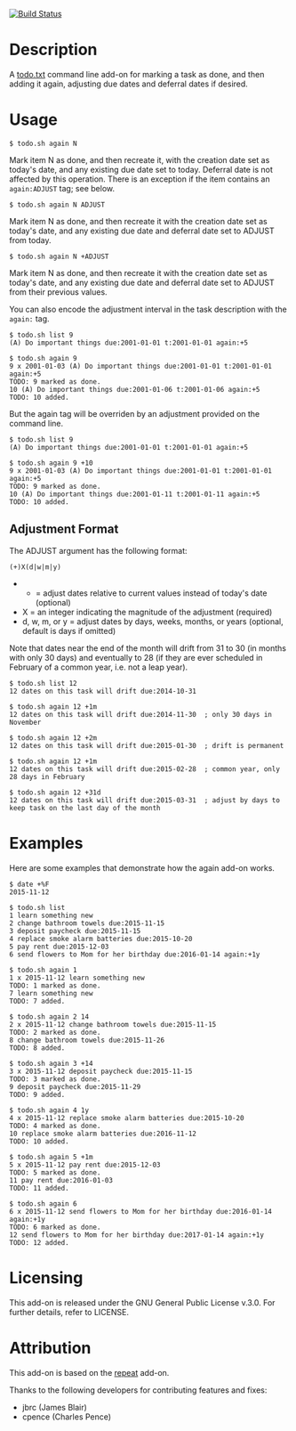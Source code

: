 [![Build Status](https://travis-ci.org/nthorne/todo.txt-cli-again-addon.svg?branch=master)](https://travis-ci.org/nthorne/todo.txt-cli-again-addon)

# Description

A [todo.txt](https://github.com/ginatrapani/todo.txt-cli) command line add-on
for marking a task as done, and then adding it again, adjusting due dates and
deferral dates if desired.

# Usage

    $ todo.sh again N
Mark item N as done, and then recreate it, with the creation date set as today's
date, and any existing due date set to today. Deferral date is not affected by
this operation. There is an exception if the item contains an `again:ADJUST`
tag; see below.

    $ todo.sh again N ADJUST
Mark item N as done, and then recreate it with the creation date set as today's
date, and any existing due date and deferral date set to ADJUST from today.

    $ todo.sh again N +ADJUST
Mark item N as done, and then recreate it with the creation date set as today's
date, and any existing due date and deferral date set to ADJUST from their
previous values.

You can also encode the adjustment interval in the task description with the
`again:` tag.

    $ todo.sh list 9
    (A) Do important things due:2001-01-01 t:2001-01-01 again:+5

    $ todo.sh again 9
    9 x 2001-01-03 (A) Do important things due:2001-01-01 t:2001-01-01 again:+5
    TODO: 9 marked as done.
    10 (A) Do important things due:2001-01-06 t:2001-01-06 again:+5
    TODO: 10 added.

But the again tag will be overriden by an adjustment provided on the command
line.

    $ todo.sh list 9
    (A) Do important things due:2001-01-01 t:2001-01-01 again:+5

    $ todo.sh again 9 +10
    9 x 2001-01-03 (A) Do important things due:2001-01-01 t:2001-01-01 again:+5
    TODO: 9 marked as done.
    10 (A) Do important things due:2001-01-11 t:2001-01-11 again:+5
    TODO: 10 added.

## Adjustment Format

The ADJUST argument has the following format:

    (+)X(d|w|m|y)
- + = adjust dates relative to current values instead of today's date (optional)
- X = an integer indicating the magnitude of the adjustment (required)
- d, w, m, or y = adjust dates by days, weeks, months, or years (optional, default is days if omitted)

Note that dates near the end of the month will drift from 31 to 30 (in months
with only 30 days) and eventually to 28 (if they are ever scheduled in February
of a common year, i.e. not a leap year).

    $ todo.sh list 12
    12 dates on this task will drift due:2014-10-31

    $ todo.sh again 12 +1m
    12 dates on this task will drift due:2014-11-30  ; only 30 days in November

    $ todo.sh again 12 +2m
    12 dates on this task will drift due:2015-01-30  ; drift is permanent

    $ todo.sh again 12 +1m
    12 dates on this task will drift due:2015-02-28  ; common year, only 28 days in February

    $ todo.sh again 12 +31d
    12 dates on this task will drift due:2015-03-31  ; adjust by days to keep task on the last day of the month

# Examples

Here are some examples that demonstrate how the again add-on works.

    $ date +%F
    2015-11-12

    $ todo.sh list
    1 learn something new
    2 change bathroom towels due:2015-11-15
    3 deposit paycheck due:2015-11-15
    4 replace smoke alarm batteries due:2015-10-20
    5 pay rent due:2015-12-03
    6 send flowers to Mom for her birthday due:2016-01-14 again:+1y

    $ todo.sh again 1
    1 x 2015-11-12 learn something new
    TODO: 1 marked as done.
    7 learn something new
    TODO: 7 added.

    $ todo.sh again 2 14
    2 x 2015-11-12 change bathroom towels due:2015-11-15
    TODO: 2 marked as done.
    8 change bathroom towels due:2015-11-26
    TODO: 8 added.

    $ todo.sh again 3 +14
    3 x 2015-11-12 deposit paycheck due:2015-11-15
    TODO: 3 marked as done.
    9 deposit paycheck due:2015-11-29
    TODO: 9 added.

    $ todo.sh again 4 1y
    4 x 2015-11-12 replace smoke alarm batteries due:2015-10-20
    TODO: 4 marked as done.
    10 replace smoke alarm batteries due:2016-11-12
    TODO: 10 added.

    $ todo.sh again 5 +1m
    5 x 2015-11-12 pay rent due:2015-12-03
    TODO: 5 marked as done.
    11 pay rent due:2016-01-03
    TODO: 11 added.

    $ todo.sh again 6
    6 x 2015-11-12 send flowers to Mom for her birthday due:2016-01-14 again:+1y
    TODO: 6 marked as done.
    12 send flowers to Mom for her birthday due:2017-01-14 again:+1y
    TODO: 12 added.

# Licensing

This add-on is released under the GNU General Public License v.3.0. For further
details, refer to LICENSE.

# Attribution

This add-on is based on the
[repeat](https://github.com/drobertadams/todo.txt-cli-addons/tree/master/repeat)
add-on.

Thanks to the following developers for contributing features and fixes:

- jbrc (James Blair)
- cpence (Charles Pence)

